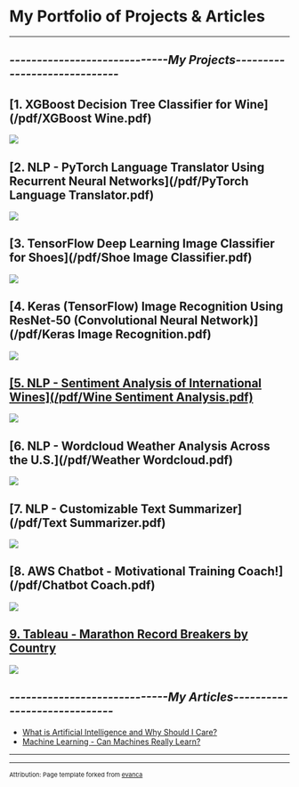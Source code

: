 # **My Portfolio of Projects & Articles**

---

## *-----------------------------My Projects-----------------------------*

## [1. XGBoost Decision Tree Classifier for Wine](/pdf/XGBoost Wine.pdf)
  <a href="/pdf/XGBoost Wine.pdf">
    <img src="images/XGBoostWine.JPG?raw=true"/>
  </a>

## [2. NLP - PyTorch Language Translator Using Recurrent Neural Networks](/pdf/PyTorch Language Translator.pdf)
  <a href="/pdf/PyTorch Language Translator.pdf">
    <img src="images/PyTorchLanguageTranslator.JPG?raw=true"/>
  </a>

## [3. TensorFlow Deep Learning Image Classifier for Shoes](/pdf/Shoe Image Classifier.pdf)
  <a href="/pdf/Shoe Image Classifier.pdf">
    <img src="images/ShoeImageClassifier.JPG?raw=true"/>
  </a>
  
## [4. Keras (TensorFlow) Image Recognition Using ResNet-50 (Convolutional Neural Network)](/pdf/Keras Image Recognition.pdf)
  <a href="/pdf/Keras Image Recognition.pdf">
    <img src="images/KerasImageRecognition.JPG?raw=true"/>

## [5. NLP - Sentiment Analysis of International Wines](/pdf/Wine Sentiment Analysis.pdf)
  <a href="/pdf/Wine Sentiment Analysis.pdf">
    <img src="images/WineReviews.JPG?raw=true"/>
  </a>

## [6. NLP - Wordcloud Weather Analysis Across the U.S.](/pdf/Weather Wordcloud.pdf)
  <a href="/pdf/Weather Wordcloud.pdf">
    <img src="images/WeatherWordcloud.JPG?raw=true"/>
  </a>

## [7. NLP - Customizable Text Summarizer](/pdf/Text Summarizer.pdf)
  <a href="/pdf/Text Summarizer.pdf">
    <img src="images/TextSummarizer.JPG?raw=true"/>
  </a>
  
## [8. AWS Chatbot - Motivational Training Coach!](/pdf/Chatbot Coach.pdf)
  <a href="/pdf/Chatbot Coach.pdf">
    <img src="images/ChatbotCoach.JPG?raw=true"/>
  </a>

## [9. Tableau - Marathon Record Breakers by Country](https://public.tableau.com/profile/john.dennis#!/vizhome/MarathonRecordsbyCountry/MarathonRecordsbyCountry)
  <a href="https://public.tableau.com/profile/john.dennis#!/vizhome/MarathonRecordsbyCountry/MarathonRecordsbyCountry">
    <img src="images/MarathonRecords.JPG?raw=true"/>
  </a>


## *-----------------------------My Articles-----------------------------*

- [What is Artificial Intelligence and Why Should I Care?](https://www.linkedin.com/pulse/what-artificial-intelligence-why-should-i-care-john-dennis/)
- [Machine Learning - Can Machines Really Learn?](https://www.linkedin.com/pulse/machine-learning-can-machines-really-learn-john-dennis/)


---




---
<p style="font-size:11px">Attribution:  Page template forked from <a href="https://github.com/evanca/quick-portfolio">evanca</a></p>
<!-- Remove above link if you don't want to attribute -->
